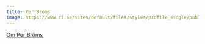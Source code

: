 ```yaml
---
title: Per Bröms
image: https://www.ri.se/sites/default/files/styles/profile_single/public/2020/05/Per%20Br%C3%B6ms%202.jpg
---
```

<a href="https://www.ri.se/sv/per-broms">Om Per Bröms</a>
